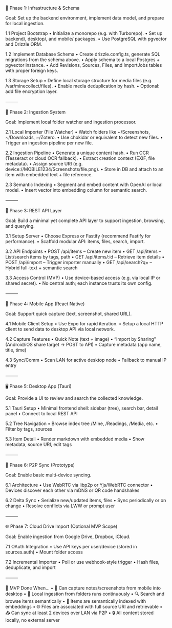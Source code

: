 🧱 Phase 1: Infrastructure & Schema

Goal: Set up the backend environment, implement data model, and prepare for local ingestion.

1.1 Project Bootstrap
	•	Initialize a monorepo (e.g. with Turborepo).
	•	Set up backend/, desktop/, and mobile/ packages.
	•	Use PostgreSQL with pgvector and Drizzle ORM.

1.2 Implement Database Schema
	•	Create drizzle.config.ts, generate SQL migrations from the schema above.
	•	Apply schema to a local Postgres + pgvector instance.
	•	Add Revisions, Sources, Files, and ImportJobs tables with proper foreign keys.

1.3 Storage Setup
	•	Define local storage structure for media files (e.g. /var/minecollect/files).
	•	Enable media deduplication by hash.
	•	Optional: add file encryption layer.

⸻

📲 Phase 2: Ingestion System

Goal: Implement local folder watcher and ingestion processor.

2.1 Local Importer (File Watcher)
	•	Watch folders like ~/Screenshots, ~/Downloads, ~/Zotero.
	•	Use chokidar or equivalent to detect new files.
	•	Trigger an ingestion pipeline per new file.

2.2 Ingestion Pipeline
	•	Generate a unique content hash.
	•	Run OCR (Tesseract or cloud OCR fallback).
	•	Extract creation context (EXIF, file metadata).
	•	Assign source URI (e.g. device://MOBILE1234/Screenshots/file.png).
	•	Store in DB and attach to an item with embedded text + file reference.

2.3 Semantic Indexing
	•	Segment and embed content with OpenAI or local model.
	•	Insert vector into embedding column for semantic search.

⸻

🔌 Phase 3: REST API Layer

Goal: Build a minimal yet complete API layer to support ingestion, browsing, and querying.

3.1 Setup Server
	•	Choose Express or Fastify (recommend Fastify for performance).
	•	Scaffold modular API: items, files, search, import.

3.2 API Endpoints
	•	POST /api/items – Create new item
	•	GET /api/items – List/search items by tags, path
	•	GET /api/items/:id – Retrieve item details
	•	POST /api/import – Trigger importer manually
	•	GET /api/search?q= – Hybrid full-text + semantic search

3.3 Access Control (MVP)
	•	Use device-based access (e.g. via local IP or shared secret).
	•	No central auth; each instance trusts its own config.

⸻

🤳 Phase 4: Mobile App (React Native)

Goal: Support quick capture (text, screenshot, shared URL).

4.1 Mobile Client Setup
	•	Use Expo for rapid iteration.
	•	Setup a local HTTP client to send data to desktop API via local network.

4.2 Capture Features
	•	Quick Note (text + image)
	•	“Import by Sharing” (Android/iOS share target → POST to API)
	•	Capture metadata (app name, title, time)

4.3 Sync/Comm
	•	Scan LAN for active desktop node
	•	Fallback to manual IP entry

⸻

🖥️ Phase 5: Desktop App (Tauri)

Goal: Provide a UI to review and search the collected knowledge.

5.1 Tauri Setup
	•	Minimal frontend shell: sidebar (tree), search bar, detail panel
	•	Connect to local REST API

5.2 Tree Navigation
	•	Browse index tree /Mine, /Readings, /Media, etc.
	•	Filter by tags, sources

5.3 Item Detail
	•	Render markdown with embedded media
	•	Show metadata, source URI, edit tags

⸻

🔄 Phase 6: P2P Sync (Prototype)

Goal: Enable basic multi-device syncing.

6.1 Architecture
	•	Use WebRTC via libp2p or Yjs/WebRTC connector
	•	Devices discover each other via mDNS or QR code handshakes

6.2 Delta Sync
	•	Serialize new/updated items, files
	•	Sync periodically or on change
	•	Resolve conflicts via LWW or prompt user

⸻

🌐 Phase 7: Cloud Drive Import (Optional MVP Scope)

Goal: Enable ingestion from Google Drive, Dropbox, iCloud.

7.1 OAuth Integration
	•	Use API keys per user/device (stored in sources.auth)
	•	Mount folder access

7.2 Incremental Importer
	•	Poll or use webhook-style trigger
	•	Hash files, deduplicate, and import

⸻

🚀 MVP Done When…
	•	📱 Can capture notes/screenshots from mobile into desktop
	•	💾 Local ingestion from folders runs continuously
	•	🔍 Search and browse items semantically
	•	🧠 Items are semantically indexed with embeddings
	•	🌐 Files are associated with full source URI and retrievable
	•	📤 Can sync at least 2 devices over LAN via P2P
	•	🔒 All content stored locally, no external server
